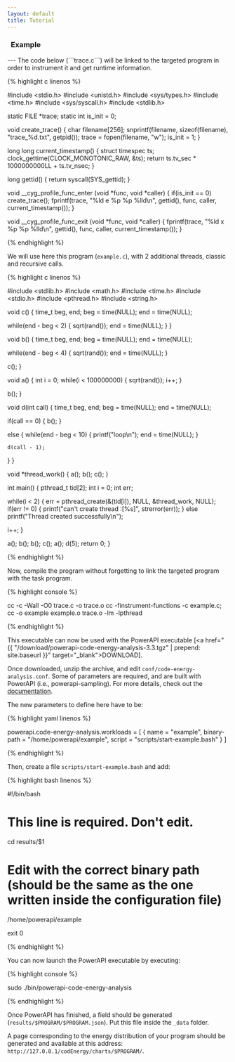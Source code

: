 ```yaml
---
layout: default
title: Tutorial
---
```


<h3>
  <span class="glyphicon glyphicon-pushpin glyphicon-align-left" aria-hidden="true"></span>&nbsp;&nbsp;Example
</h3>
---
The code below (```trace.c```) will be linked to the targeted program in order to instrument it and get runtime information.

{% highlight c linenos %}

#include <stdio.h>
#include <unistd.h>
#include <sys/types.h>
#include <time.h>
#include <sys/syscall.h>
#include <stdlib.h>

static FILE *trace;
static int is_init = 0;

void create_trace() {
  char filename[256];
  snprintf(filename, sizeof(filename), "trace_%d.txt", getpid());
  trace = fopen(filename, "w");
  is_init = 1;
}

long long current_timestamp() {
  struct timespec ts;
  clock_gettime(CLOCK_MONOTONIC_RAW, &ts);
  return ts.tv_sec * 1000000000LL + ts.tv_nsec;
}

long gettid() {
  return syscall(SYS_gettid);
}

void __cyg_profile_func_enter (void *func,  void *caller) {
  if(is_init == 0) create_trace();
  fprintf(trace, "%ld e %p %p %lld\n", gettid(), func, caller, current_timestamp());
}

void __cyg_profile_func_exit (void *func, void *caller) {
  fprintf(trace, "%ld x %p %p %lld\n", gettid(), func, caller, current_timestamp());
}

{% endhighlight %}

We will use here this program (```example.c```), with 2 additional threads, classic and recursive calls.

{% highlight c linenos %}

#include <stdlib.h>
#include <math.h>
#include <time.h>
#include <stdio.h>
#include <pthread.h>
#include <string.h>

void c() {
  time_t beg, end;
  beg = time(NULL);
  end = time(NULL);

  while(end - beg < 2) {
    sqrt(rand());
    end = time(NULL);
  }
}

void b() {
  time_t beg, end;
  beg = time(NULL);
  end = time(NULL);

  while(end - beg < 4) {
    sqrt(rand());
    end = time(NULL);
  }

  c();
}

void a() {
  int i = 0;
  while(i < 100000000) {
    sqrt(rand());
    i++;
  }

  b();
}

void d(int call) {
  time_t beg, end;
  beg = time(NULL);
  end = time(NULL);

  if(call == 0) {
     b();
  }

  else {
    while(end - beg < 10) {
      printf("loop\n");
      end = time(NULL);
    }

    d(call - 1);
  }
}

void *thread_work() {
  a();
  b();
  c();
}

int main() {
  pthread_t tid[2];
  int i = 0;
  int err;

  while(i < 2) {
    err = pthread_create(&(tid[i]), NULL, &thread_work, NULL);
    if(err != 0) {
      printf("can't create thread :[%s]", strerror(err));
    }
    else printf("Thread created successfully\n");

   i++;
  }

  a();
  b();
  b();
  c();
  a();
  d(5);
  return 0;
}

{% endhighlight %}

Now, compile the program without forgetting to link the targeted program with the task program.

{% highlight console %}

cc -c -Wall -O0 trace.c -o trace.o
cc -finstrument-functions -c example.c; cc -o example example.o trace.o -lm -lpthread

{% endhighlight %}

This executable can now be used with the PowerAPI executable [<a href="{{ "/download/powerapi-code-energy-analysis-3.3.tgz" | prepend: site.baseurl }}" target="_blank">DOWNLOAD</a>].

Once downloaded, unzip the archive, and edit ```conf/code-energy-analysis.conf```.
Some of parameters are required, and are built with PowerAPI (i.e., powerapi-sampling).
For more details, check out the [documentation](https://github.com/Spirals-Team/powerapi/wiki).

The new parameters to define here have to be:

{% highlight yaml linenos %}

powerapi.code-energy-analysis.workloads = [
  { name = "example", binary-path = "/home/powerapi/example", script = "scripts/start-example.bash" }
]

{% endhighlight %}

Then, create a file ```scripts/start-example.bash``` and add:

{% highlight bash linenos %}

#!/bin/bash

# This line is required. Don't edit.
cd results/$1

# Edit with the correct binary path (should be the same as the one written inside the configuration file)
/home/powerapi/example

exit 0

{% endhighlight %}

You can now launch the PowerAPI executable by executing:

{% highlight console %}

sudo ./bin/powerapi-code-energy-analysis

{% endhighlight %}

Once PowerAPI has finished, a field should be generated (```results/$PROGRAM/$PROGRAM.json```).
Put this file inside the ```_data``` folder.

A page corresponding to the energy distribution of your program should be generated and available at this address: ```http://127.0.0.1/codEnergy/charts/$PROGRAM/```.

<br>
